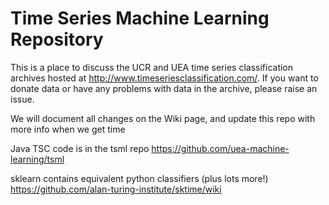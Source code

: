 # Time Series Machine Learning Repository

This is a place to discuss the UCR and UEA time series classification archives hosted at http://www.timeseriesclassification.com/. If you want to donate data or have any problems with data in the archive, please raise an issue.

We will document all changes on the Wiki page, and update this repo with more info when we get time

Java TSC code is in the tsml repo
https://github.com/uea-machine-learning/tsml

sklearn contains equivalent python classifiers (plus lots more!)
https://github.com/alan-turing-institute/sktime/wiki


